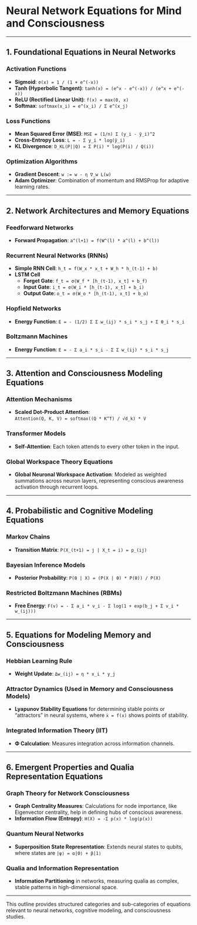 # Neural Network Equations for Mind and Consciousness

---

## 1. Foundational Equations in Neural Networks

### Activation Functions
- **Sigmoid**: `σ(x) = 1 / (1 + e^(-x))`
- **Tanh (Hyperbolic Tangent)**: `tanh(x) = (e^x - e^(-x)) / (e^x + e^(-x))`
- **ReLU (Rectified Linear Unit)**: `f(x) = max(0, x)`
- **Softmax**: `softmax(x_i) = e^(x_i) / Σ e^(x_j)`

### Loss Functions
- **Mean Squared Error (MSE)**: `MSE = (1/n) Σ (y_i - ŷ_i)^2`
- **Cross-Entropy Loss**: `L = - Σ y_i * log(ŷ_i)`
- **KL Divergence**: `D_KL(P||Q) = Σ P(i) * log(P(i) / Q(i))`

### Optimization Algorithms
- **Gradient Descent**: `w := w - η ∇_w L(w)`
- **Adam Optimizer**: Combination of momentum and RMSProp for adaptive learning rates.

---

## 2. Network Architectures and Memory Equations

### Feedforward Networks
- **Forward Propagation**: `a^(l+1) = f(W^(l) * a^(l) + b^(l))`

### Recurrent Neural Networks (RNNs)
- **Simple RNN Cell**: `h_t = f(W_x * x_t + W_h * h_(t-1) + b)`
- **LSTM Cell**
  - **Forget Gate**: `f_t = σ(W_f * [h_(t-1), x_t] + b_f)`
  - **Input Gate**: `i_t = σ(W_i * [h_(t-1), x_t] + b_i)`
  - **Output Gate**: `o_t = σ(W_o * [h_(t-1), x_t] + b_o)`

### Hopfield Networks
- **Energy Function**: `E = - (1/2) Σ Σ w_(ij) * s_i * s_j + Σ θ_i * s_i`

### Boltzmann Machines
- **Energy Function**: `E = - Σ a_i * s_i - Σ Σ w_(ij) * s_i * s_j`

---

## 3. Attention and Consciousness Modeling Equations

### Attention Mechanisms
- **Scaled Dot-Product Attention**:  
  `Attention(Q, K, V) = softmax((Q * K^T) / √d_k) * V`

### Transformer Models
- **Self-Attention**: Each token attends to every other token in the input.

### Global Workspace Theory Equations
- **Global Neuronal Workspace Activation**: Modeled as weighted summations across neuron layers, representing conscious awareness activation through recurrent loops.

---

## 4. Probabilistic and Cognitive Modeling Equations

### Markov Chains
- **Transition Matrix**: `P(X_(t+1) = j | X_t = i) = p_(ij)`

### Bayesian Inference Models
- **Posterior Probability**: `P(θ | X) = (P(X | θ) * P(θ)) / P(X)`

### Restricted Boltzmann Machines (RBMs)
- **Free Energy**: `F(v) = - Σ a_i * v_i - Σ log(1 + exp(b_j + Σ v_i * w_(ij)))`

---

## 5. Equations for Modeling Memory and Consciousness

### Hebbian Learning Rule
- **Weight Update**: `Δw_(ij) = η * x_i * y_j`

### Attractor Dynamics (Used in Memory and Consciousness Models)
- **Lyapunov Stability Equations** for determining stable points or “attractors” in neural systems, where `ẋ = f(x)` shows points of stability.

### Integrated Information Theory (IIT)
- **Φ Calculation**: Measures integration across information channels.

---

## 6. Emergent Properties and Qualia Representation Equations

### Graph Theory for Network Consciousness
- **Graph Centrality Measures**: Calculations for node importance, like Eigenvector centrality, help in defining hubs of conscious awareness.
- **Information Flow (Entropy)**: `H(X) = -Σ p(x) * log(p(x))`

### Quantum Neural Networks
- **Superposition State Representation**: Extends neural states to qubits, where states are `|ψ⟩ = α|0⟩ + β|1⟩`

### Qualia and Information Representation
- **Information Partitioning** in networks, measuring qualia as complex, stable patterns in high-dimensional space.

---

This outline provides structured categories and sub-categories of equations relevant to neural networks, cognitive modeling, and consciousness studies.
